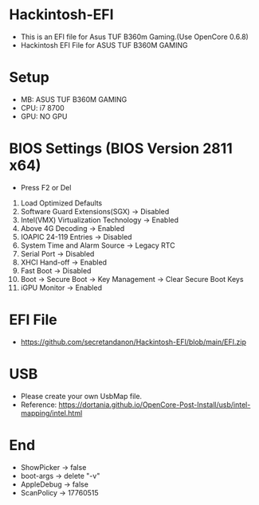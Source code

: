 # Hackintosh-EFI

- This is an EFI file for Asus TUF B360m Gaming.(Use OpenCore 0.6.8)
- Hackintosh EFI File for ASUS TUF B360M GAMING 

# Setup
- MB: ASUS TUF B360M GAMING
- CPU: i7 8700
- GPU: NO GPU

# BIOS Settings (BIOS Version 2811 x64)
- Press F2 or Del
1. Load Optimized Defaults
2. Software Guard Extensions(SGX) -> Disabled
3. Intel(VMX) Virtualization Technology -> Enabled
4. Above 4G Decoding -> Enabled
5. IOAPIC 24-119 Entries -> Disabled
6. System Time and Alarm Source -> Legacy RTC
7. Serial Port -> Disabled
8. XHCI Hand-off -> Enabled
9. Fast Boot -> Disabled
10. Boot -> Secure Boot -> Key Management -> Clear Secure Boot Keys
11. iGPU Monitor -> Enabled

# EFI File

- https://github.com/secretandanon/Hackintosh-EFI/blob/main/EFI.zip

# USB
- Please create your own UsbMap file.
- Reference: https://dortania.github.io/OpenCore-Post-Install/usb/intel-mapping/intel.html

# End
- ShowPicker -> false
- boot-args -> delete "-v"
- AppleDebug -> false
- ScanPolicy -> 17760515
